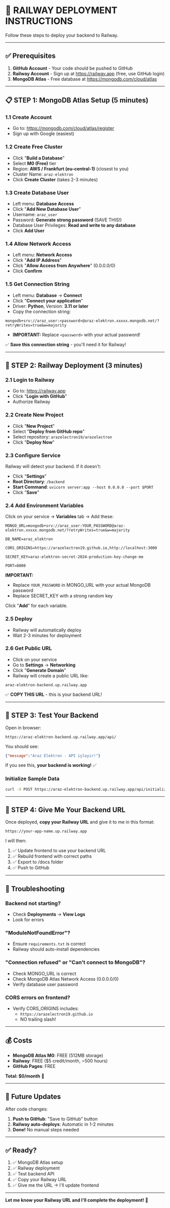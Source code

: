# 🚂 RAILWAY DEPLOYMENT INSTRUCTIONS

Follow these steps to deploy your backend to Railway.

---

## ✅ Prerequisites

1. **GitHub Account** - Your code should be pushed to GitHub
2. **Railway Account** - Sign up at https://railway.app (free, use GitHub login)
3. **MongoDB Atlas** - Free database at https://mongodb.com/cloud/atlas

---

## 📋 STEP 1: MongoDB Atlas Setup (5 minutes)

### 1.1 Create Account
- Go to: https://mongodb.com/cloud/atlas/register
- Sign up with Google (easiest)

### 1.2 Create Free Cluster
- Click "**Build a Database**"
- Select **M0 (Free)** tier
- Region: **AWS / Frankfurt (eu-central-1)** (closest to you)
- Cluster Name: `araz-elektron`
- Click **Create Cluster** (takes 2-3 minutes)

### 1.3 Create Database User
- Left menu: **Database Access**
- Click "**Add New Database User**"
- Username: `araz_user`
- Password: **Generate strong password** (SAVE THIS!)
- Database User Privileges: **Read and write to any database**
- Click **Add User**

### 1.4 Allow Network Access
- Left menu: **Network Access**
- Click "**Add IP Address**"
- Click "**Allow Access from Anywhere**" (0.0.0.0/0)
- Click **Confirm**

### 1.5 Get Connection String
- Left menu: **Database** → **Connect**
- Click "**Connect your application**"
- Driver: **Python**, Version: **3.11 or later**
- Copy the connection string:
```
mongodb+srv://araz_user:<password>@araz-elektron.xxxxx.mongodb.net/?retryWrites=true&w=majority
```
- **IMPORTANT:** Replace `<password>` with your actual password!

✅ **Save this connection string** - you'll need it for Railway!

---

## 🚂 STEP 2: Railway Deployment (3 minutes)

### 2.1 Login to Railway
- Go to: https://railway.app
- Click "**Login with GitHub**"
- Authorize Railway

### 2.2 Create New Project
- Click "**New Project**"
- Select "**Deploy from GitHub repo**"
- Select repository: `arazelectron19/arazelectron`
- Click "**Deploy Now**"

### 2.3 Configure Service
Railway will detect your backend. If it doesn't:
- Click "**Settings**"
- **Root Directory**: `/backend`
- **Start Command**: `uvicorn server:app --host 0.0.0.0 --port $PORT`
- Click "**Save**"

### 2.4 Add Environment Variables

Click on your service → **Variables** tab → Add these:

```env
MONGO_URL=mongodb+srv://araz_user:YOUR_PASSWORD@araz-elektron.xxxxx.mongodb.net/?retryWrites=true&w=majority

DB_NAME=araz_elektron

CORS_ORIGINS=https://arazelectron19.github.io,http://localhost:3000

SECRET_KEY=araz-elektron-secret-2024-production-key-change-me

PORT=8000
```

**IMPORTANT:** 
- Replace `YOUR_PASSWORD` in MONGO_URL with your actual MongoDB password
- Replace SECRET_KEY with a strong random key

Click "**Add**" for each variable.

### 2.5 Deploy
- Railway will automatically deploy
- Wait 2-3 minutes for deployment

### 2.6 Get Public URL
- Click on your service
- Go to **Settings** → **Networking**
- Click "**Generate Domain**"
- Railway will create a public URL like:
```
araz-elektron-backend.up.railway.app
```

✅ **COPY THIS URL** - this is your backend URL!

---

## 🧪 STEP 3: Test Your Backend

Open in browser:
```
https://araz-elektron-backend.up.railway.app/api/
```

You should see:
```json
{"message":"Araz Elektron - API işləyir!"}
```

If you see this, **your backend is working!** ✅

### Initialize Sample Data
```bash
curl -X POST https://araz-elektron-backend.up.railway.app/api/initialize-data
```

---

## 📝 STEP 4: Give Me Your Backend URL

Once deployed, **copy your Railway URL** and give it to me in this format:

```
https://your-app-name.up.railway.app
```

I will then:
1. ✅ Update frontend to use your backend URL
2. ✅ Rebuild frontend with correct paths
3. ✅ Export to /docs folder
4. ✅ Push to GitHub

---

## 🐛 Troubleshooting

### Backend not starting?
- Check **Deployments** → **View Logs**
- Look for errors

### "ModuleNotFoundError"?
- Ensure `requirements.txt` is correct
- Railway should auto-install dependencies

### "Connection refused" or "Can't connect to MongoDB"?
- Check MONGO_URL is correct
- Check MongoDB Atlas Network Access (0.0.0.0/0)
- Verify database user password

### CORS errors on frontend?
- Verify CORS_ORIGINS includes:
  - `https://arazelectron19.github.io`
  - NO trailing slash!

---

## 💰 Costs

- **MongoDB Atlas M0**: FREE (512MB storage)
- **Railway**: FREE ($5 credit/month, ~500 hours)
- **GitHub Pages**: FREE

**Total: $0/month** 🎉

---

## 🔄 Future Updates

After code changes:

1. **Push to GitHub**: "Save to GitHub" button
2. **Railway auto-deploys**: Automatic in 1-2 minutes
3. **Done!** No manual steps needed

---

## ✅ Ready?

1. ✅ MongoDB Atlas setup
2. ✅ Railway deployment
3. ✅ Test backend API
4. ✅ Copy your Railway URL
5. ✅ Give me the URL → I'll update frontend

---

**Let me know your Railway URL and I'll complete the deployment!** 🚀
